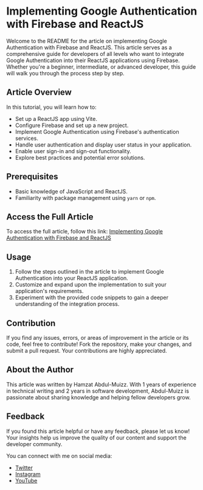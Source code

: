 # Implementing Google Authentication with Firebase and ReactJS

Welcome to the README for the article on implementing Google Authentication with Firebase and ReactJS. This article serves as a comprehensive guide for developers of all levels who want to integrate Google Authentication into their ReactJS applications using Firebase. Whether you're a beginner, intermediate, or advanced developer, this guide will walk you through the process step by step.

## Article Overview

In this tutorial, you will learn how to:

- Set up a ReactJS app using Vite.
- Configure Firebase and set up a new project.
- Implement Google Authentication using Firebase's authentication services.
- Handle user authentication and display user status in your application.
- Enable user sign-in and sign-out functionality.
- Explore best practices and potential error solutions.

## Prerequisites

- Basic knowledge of JavaScript and ReactJS.
- Familiarity with package management using `yarn` or `npm`.

## Access the Full Article

To access the full article, follow this link: [Implementing Google Authentication with Firebase and ReactJS](https://dev.to/canhamzacode/how-to-implement-google-authentication-with-firebase-and-reactjs-2o36)

## Usage

1. Follow the steps outlined in the article to implement Google Authentication into your ReactJS application.
2. Customize and expand upon the implementation to suit your application's requirements.
3. Experiment with the provided code snippets to gain a deeper understanding of the integration process.

## Contribution

If you find any issues, errors, or areas of improvement in the article or its code, feel free to contribute! Fork the repository, make your changes, and submit a pull request. Your contributions are highly appreciated.

## About the Author

This article was written by Hamzat Abdul-Muizz. With 1 years of experience in technical writing and 2 years in software development, Abdul-Muizz is passionate about sharing knowledge and helping fellow developers grow.

## Feedback

If you found this article helpful or have any feedback, please let us know! Your insights help us improve the quality of our content and support the developer community.

You can connect with me on social media:

- [Twitter](https://twitter.com/canhamzacode)
- [Instagram](https://www.instagram.com/canhamzacode)
- [YouTube](https://www.youtube.com/user/canhamzacode)
